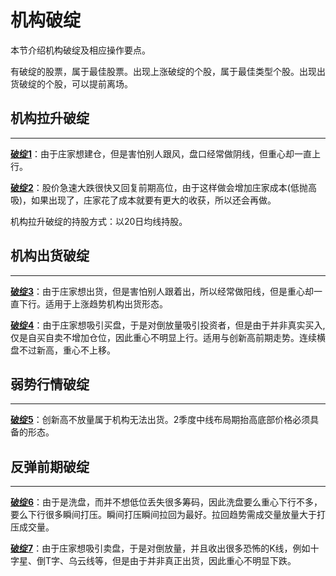 # 机构破绽

本节介绍机构破绽及相应操作要点。

有破绽的股票，属于最佳股票。出现上涨破绽的个股，属于最佳类型个股。出现出货破绽的个股，可以提前离场。

## 机构拉升破绽

---

**[破绽1](pz1.md)**：由于庄家想建仓，但是害怕别人跟风，盘口经常做阴线，但重心却一直上行。

**[破绽2](pz2.md)**：股价急速大跌很快又回复前期高位，由于这样做会增加庄家成本(低抛高吸)，如果出现了，庄家花了成本就要有更大的收获，所以还会再做。

机构拉升破绽的持股方式：以20日均线持股。

## 机构出货破绽

---

**[破绽3](pz3.md)**：由于庄家想出货，但是害怕别人跟着出，所以经常做阳线，但是重心却一直下行。适用于上涨趋势机构出货形态。

**[破绽4](pz4.md)**：由于庄家想吸引买盘，于是对倒放量吸引投资者，但是由于并非真实买入,仅是自买自卖不增加仓位，因此重心不明显上行。适用与创新高前期走势。连续横盘不过新高，重心不上移。

## 弱势行情破绽

---

**[破绽5](pz5.md)**：创新高不放量属于机构无法出货。2季度中线布局期抬高底部价格必须具备的形态。

## 反弹前期破绽

---

**[破绽6](pz6.md)**：由于是洗盘，而并不想低位丢失很多筹码，因此洗盘要么重心下行不多，要么下行很多瞬间打压。瞬间打压瞬间拉回为最好。拉回趋势需成交量放量大于打压成交量。

**[破绽7](pz7.md)**：由于庄家想吸引卖盘，于是对倒放量，并且收出很多恐怖的K线，例如十字星、倒T字、乌云线等，但是由于并非真正出货，因此重心不明显下跌。
